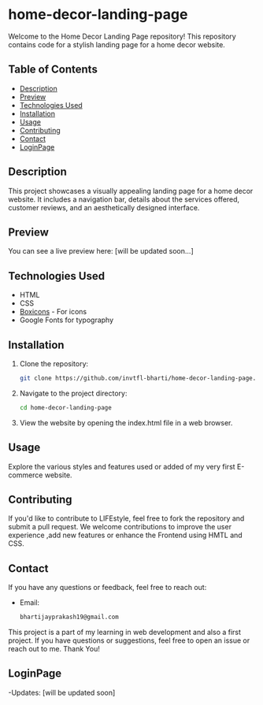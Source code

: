 # home-decor-landing-page
Welcome to the Home Decor Landing Page repository! This repository contains code for a stylish landing page for a home decor website.

## Table of Contents

- [Description](#description)
- [Preview](#preview)
- [Technologies Used](#technologies-used)
- [Installation](#installation)
- [Usage](#usage)
- [Contributing](#contributing)
- [Contact](#contact)
- [LoginPage](#login)

## Description

This project showcases a visually appealing landing page for a home decor website. It includes a navigation bar, details about the services offered, customer reviews, and an aesthetically designed interface.

## Preview

You can see a live preview here: [will be updated soon...]

## Technologies Used

- HTML
- CSS
- [Boxicons](https://boxicons.com/) - For icons
- Google Fonts for typography

## Installation

1. Clone the repository:

   ```bash
   git clone https://github.com/invtfl-bharti/home-decor-landing-page.git

2. Navigate to the project directory:
    ```bash
    cd home-decor-landing-page

3. View the website by opening the index.html file in a web browser.

## Usage
Explore the various styles and features used or added of my very first E-commerce website.

## Contributing
If you'd like to contribute to LIFEstyle, feel free to fork the repository and submit a pull request.  We welcome contributions to improve the user experience ,add new features or enhance the Frontend using HMTL and CSS.

## Contact
If you have any questions or feedback, feel free to reach out:
- Email: 

    ```bash
    bhartijayprakash19@gmail.com
    

This project is a part of my learning in web development and also a first project. If you have questions or suggestions, feel free to open an issue or reach out to me. Thank You!

## LoginPage
-Updates: [will be updated soon]
